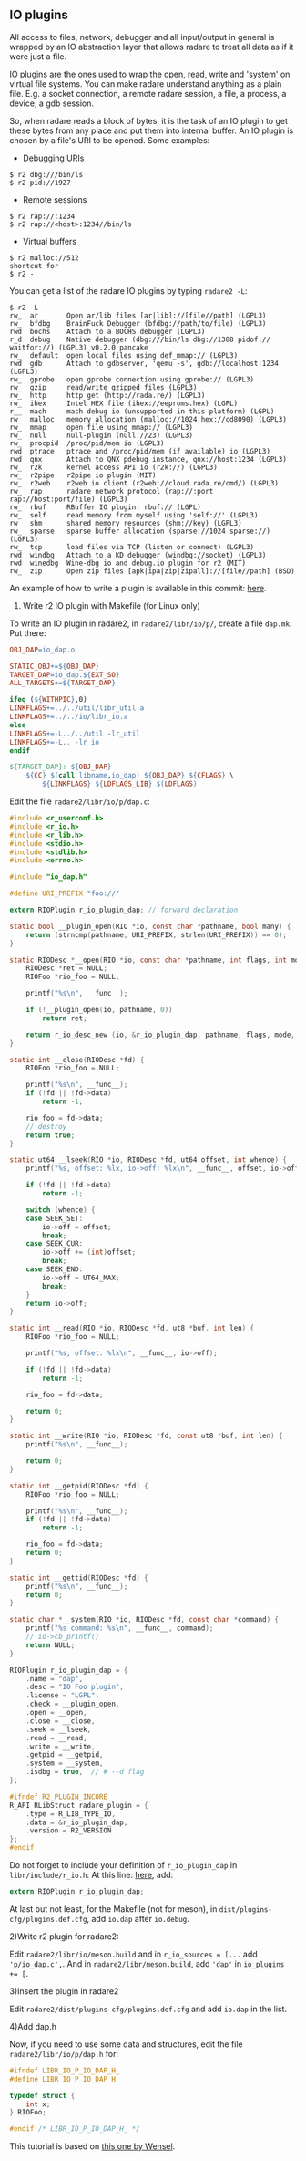## IO plugins

All access to files, network, debugger and all input/output in general is wrapped by an IO abstraction layer that allows radare to treat all data as if it were just a file.

IO plugins are the ones used to wrap the open, read, write and 'system' on virtual file systems. You can make radare understand anything as a plain file. E.g. a socket connection, a remote radare session, a file, a process, a device, a gdb session.

So, when radare reads a block of bytes, it is the task of an IO plugin to get these bytes from any place and put them into internal buffer. An IO plugin is chosen by a file's URI to be opened. Some examples:

* Debugging URIs

```console
$ r2 dbg:///bin/ls
$ r2 pid://1927
```

* Remote sessions

```console
$ r2 rap://:1234
$ r2 rap://<host>:1234//bin/ls
```

* Virtual buffers

```console
$ r2 malloc://512
shortcut for
$ r2 -
```

You can get a list of the radare IO plugins by typing `radare2 -L`:

```console
$ r2 -L
rw_  ar       Open ar/lib files [ar|lib]://[file//path] (LGPL3)
rw_  bfdbg    BrainFuck Debugger (bfdbg://path/to/file) (LGPL3)
rwd  bochs    Attach to a BOCHS debugger (LGPL3)
r_d  debug    Native debugger (dbg:///bin/ls dbg://1388 pidof:// waitfor://) (LGPL3) v0.2.0 pancake
rw_  default  open local files using def_mmap:// (LGPL3)
rwd  gdb      Attach to gdbserver, 'qemu -s', gdb://localhost:1234 (LGPL3)
rw_  gprobe   open gprobe connection using gprobe:// (LGPL3)
rw_  gzip     read/write gzipped files (LGPL3)
rw_  http     http get (http://rada.re/) (LGPL3)
rw_  ihex     Intel HEX file (ihex://eeproms.hex) (LGPL)
r__  mach     mach debug io (unsupported in this platform) (LGPL)
rw_  malloc   memory allocation (malloc://1024 hex://cd8090) (LGPL3)
rw_  mmap     open file using mmap:// (LGPL3)
rw_  null     null-plugin (null://23) (LGPL3)
rw_  procpid  /proc/pid/mem io (LGPL3)
rwd  ptrace   ptrace and /proc/pid/mem (if available) io (LGPL3)
rwd  qnx      Attach to QNX pdebug instance, qnx://host:1234 (LGPL3)
rw_  r2k      kernel access API io (r2k://) (LGPL3)
rw_  r2pipe   r2pipe io plugin (MIT)
rw_  r2web    r2web io client (r2web://cloud.rada.re/cmd/) (LGPL3)
rw_  rap      radare network protocol (rap://:port rap://host:port/file) (LGPL3)
rw_  rbuf     RBuffer IO plugin: rbuf:// (LGPL)
rw_  self     read memory from myself using 'self://' (LGPL3)
rw_  shm      shared memory resources (shm://key) (LGPL3)
rw_  sparse   sparse buffer allocation (sparse://1024 sparse://) (LGPL3)
rw_  tcp      load files via TCP (listen or connect) (LGPL3)
rwd  windbg   Attach to a KD debugger (windbg://socket) (LGPL3)
rwd  winedbg  Wine-dbg io and debug.io plugin for r2 (MIT)
rw_  zip      Open zip files [apk|ipa|zip|zipall]://[file//path] (BSD)
```

An example of how to write a plugin is available in this commit: [here](https://github.com/radareorg/radare2/pull/20574/commits/f9abd3026c37961a485656447eff7bff616322bf).

1) Write r2 IO plugin with Makefile (for Linux only)

To write an IO plugin in radare2, in `radare2/libr/io/p/`, create a file `dap.mk`. Put there:

```Makefile
OBJ_DAP=io_dap.o

STATIC_OBJ+=${OBJ_DAP}
TARGET_DAP=io_dap.${EXT_SO}
ALL_TARGETS+=${TARGET_DAP}

ifeq (${WITHPIC},0)
LINKFLAGS+=../../util/libr_util.a
LINKFLAGS+=../../io/libr_io.a
else
LINKFLAGS+=-L../../util -lr_util
LINKFLAGS+=-L.. -lr_io
endif

${TARGET_DAP}: ${OBJ_DAP}
	${CC} $(call libname,io_dap) ${OBJ_DAP} ${CFLAGS} \
		${LINKFLAGS} ${LDFLAGS_LIB} $(LDFLAGS)
```

Edit the file `radare2/libr/io/p/dap.c`:

```c
#include <r_userconf.h>
#include <r_io.h>
#include <r_lib.h>
#include <stdio.h>
#include <stdlib.h>
#include <errno.h>

#include "io_dap.h"

#define URI_PREFIX "foo://"

extern RIOPlugin r_io_plugin_dap; // forward declaration

static bool __plugin_open(RIO *io, const char *pathname, bool many) {
    return (strncmp(pathname, URI_PREFIX, strlen(URI_PREFIX)) == 0);
}

static RIODesc *__open(RIO *io, const char *pathname, int flags, int mode) {
    RIODesc *ret = NULL;
    RIOFoo *rio_foo = NULL;

    printf("%s\n", __func__);

    if (!__plugin_open(io, pathname, 0))
        return ret;

    return r_io_desc_new (io, &r_io_plugin_dap, pathname, flags, mode, rio_foo);
}

static int __close(RIODesc *fd) {
    RIOFoo *rio_foo = NULL;

    printf("%s\n", __func__);
    if (!fd || !fd->data)
        return -1;

    rio_foo = fd->data;
    // destroy
    return true;
}

static ut64 __lseek(RIO *io, RIODesc *fd, ut64 offset, int whence) {
    printf("%s, offset: %lx, io->off: %lx\n", __func__, offset, io->off);

    if (!fd || !fd->data)
        return -1;

    switch (whence) {
    case SEEK_SET:
        io->off = offset;
        break;
    case SEEK_CUR:
        io->off += (int)offset;
        break;
    case SEEK_END:
        io->off = UT64_MAX;
        break;
    }
    return io->off;
}

static int __read(RIO *io, RIODesc *fd, ut8 *buf, int len) {
    RIOFoo *rio_foo = NULL;

    printf("%s, offset: %lx\n", __func__, io->off);

    if (!fd || !fd->data)
        return -1;

    rio_foo = fd->data;

    return 0;
}

static int __write(RIO *io, RIODesc *fd, const ut8 *buf, int len) {
    printf("%s\n", __func__);

    return 0;
}

static int __getpid(RIODesc *fd) {
    RIOFoo *rio_foo = NULL;

    printf("%s\n", __func__);
    if (!fd || !fd->data)
        return -1;

    rio_foo = fd->data;
    return 0;
}

static int __gettid(RIODesc *fd) {
    printf("%s\n", __func__);
    return 0;
}

static char *__system(RIO *io, RIODesc *fd, const char *command) {
    printf("%s command: %s\n", __func__, command);
    // io->cb_printf()
    return NULL;
}

RIOPlugin r_io_plugin_dap = {
    .name = "dap",
    .desc = "IO Foo plugin",
    .license = "LGPL",
    .check = __plugin_open,
    .open = __open,
    .close = __close,
    .seek = __lseek,
    .read = __read,
    .write = __write,
    .getpid = __getpid,
    .system = __system,
    .isdbg = true,  // # --d flag
};

#ifndef R2_PLUGIN_INCORE
R_API RLibStruct radare_plugin = {
    .type = R_LIB_TYPE_IO,
    .data = &r_io_plugin_dap,
    .version = R2_VERSION
};
#endif
```

Do not forget to include your definition of `r_io_plugin_dap` in `libr/include/r_io.h`:
At this line: [here](https://github.com/radareorg/radare2/blob/f9abd3026c37961a485656447eff7bff616322bf/libr/include/r_io.h#L590), add:

```c
extern RIOPlugin r_io_plugin_dap;
```

At last but not least, for the Makefile (not for meson), in `dist/plugins-cfg/plugins.def.cfg`, add `io.dap` after `io.debug`.

2)Write r2 plugin for radare2:

Edit `radare2/libr/io/meson.build` and in `r_io_sources = [...` add `'p/io_dap.c',`. And in `radare2/libr/meson.build`, add `'dap'` in `io_plugins += [`.

3)Insert the plugin in radare2

Edit `radare2/dist/plugins-cfg/plugins.def.cfg` and add `io.dap` in the list.

4)Add dap.h

Now, if you need to use some data and structures, edit the file `radare2/libr/io/p/dap.h` for:

```c
#ifndef LIBR_IO_P_IO_DAP_H_
#define LIBR_IO_P_IO_DAP_H_

typedef struct {
	int x;
} RIOFoo;

#endif /* LIBR_IO_P_IO_DAP_H_ */
```

This tutorial is based on [this one by Wensel](https://wenzel.github.io/2018/04/15/radare2-io-plugin-tutorial.html).
